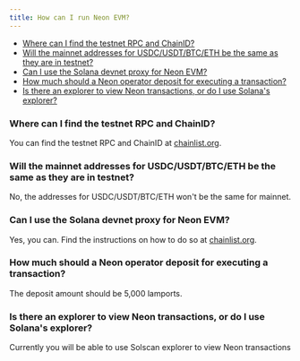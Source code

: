 ```yaml
---
title: How can I run Neon EVM?
---
```


  * [Where can I find the testnet RPC and ChainID?](#where-can-i-find-the-testnet-rpc-and-chainid)
  * [Will the mainnet addresses for USDC/USDT/BTC/ETH be the same as they are in testnet?](#will-the-mainnet-addresses-for-usdcusdtbtceth-be-the-same-as-they-are-in-testnet)
  * [Can I use the Solana devnet proxy for Neon EVM?](#can-i-use-the-solana-devnet-proxy-for-neon-evm)
  * [How much should a Neon operator deposit for executing a transaction?](#how-much-should-a-neon-operator-deposit-for-executing-a-transaction)
  * [Is there an explorer to view Neon transactions, or do I use Solana's explorer?](#is-there-an-explorer-to-view-neon-transactions-or-do-i-use-solanas-explorer)


### Where can I find the testnet RPC and ChainID?

You can find the testnet RPC and ChainID at [chainlist.org](http://chainlist.org/).

### Will the mainnet addresses for USDC/USDT/BTC/ETH be the same as they are in testnet?

No, the addresses for USDC/USDT/BTC/ETH won't be the same for mainnet.

### Can I use the Solana devnet proxy for Neon EVM?

Yes, you can. Find the instructions on how to do so at [chainlist.org](http://chainlist.org/).

### How much should a Neon operator deposit for executing a transaction?

The deposit amount should be 5,000 lamports.

### Is there an explorer to view Neon transactions, or do I use Solana's explorer?

Currently you will be able to use Solscan explorer to view Neon transactions
